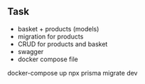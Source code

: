 ## Task
+ basket + products (models)
+ migration for products
+ CRUD for products and basket
+ swagger
+ docker compose file

docker-compose up
npx prisma migrate dev
